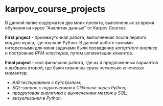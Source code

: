 # karpov_course_projects

В данной папке содержатся два моих проекта, выполненных за время обучения на курсе "Аналитик данных" от Karpov Courses.

**First project** - промежуточная работа, выполненная после первого модуля курса, где изучали Python. 
В данной работе самыми интересными для меня задачами были проведение *когортного анализа* и построение *RFM-кластеров*, путем сегментации клиентов.

**Final project** - моя финальная работа, где из 4 предложенных вариантов я выбрала второй, где были охвачены сразу несколько ключевых моментов:
+ *A/B тестирование с бутстрэпом;*
+ *SQL-запрос c подлючением к Clikhouse через Python;*
+ *продуктовая аналитика с вычислением метрик в SQL;*
+ *визуализания в Python.*

